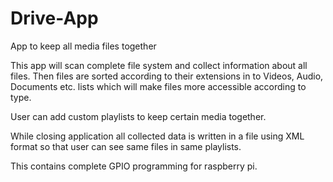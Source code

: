 Drive-App
=========

App to keep all media files together

This app will scan complete file system and collect information about all files.
Then files are sorted according to their extensions in to Videos, Audio, Documents etc. lists which will make files more accessible according to type.

User can add custom playlists to keep certain media together.

While closing application all collected data is written in a file using XML format so that user can see same files in same playlists.



This contains complete GPIO programming for raspberry pi.

